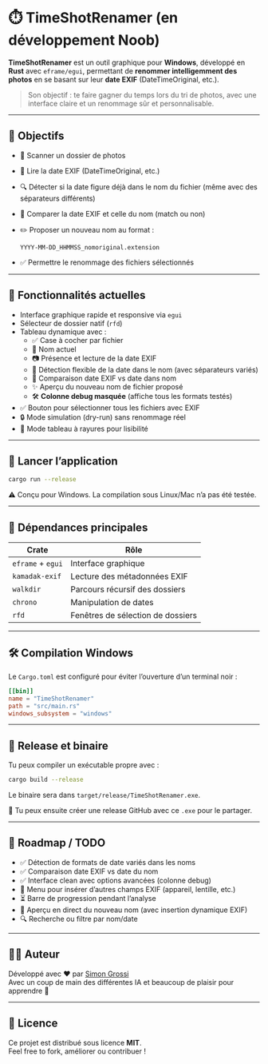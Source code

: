 # ⏱️ TimeShotRenamer (en développement Noob)

&#x20;&#x20;

**TimeShotRenamer** est un outil graphique pour **Windows**, développé en **Rust** avec `eframe/egui`, permettant de **renommer intelligemment des photos** en se basant sur leur **date EXIF** (DateTimeOriginal, etc.).

> Son objectif : te faire gagner du temps lors du tri de photos, avec une interface claire et un renommage sûr et personnalisable.

---

## 🌟 Objectifs

- 📂 Scanner un dossier de photos

- 📸 Lire la date EXIF (DateTimeOriginal, etc.)

- 🔍 Détecter si la date figure déjà dans le nom du fichier (même avec des séparateurs différents)

- 🧠 Comparer la date EXIF et celle du nom (match ou non)

- ✏️ Proposer un nouveau nom au format :

  ```
  YYYY-MM-DD_HHMMSS_nomoriginal.extension
  ```

- ✅ Permettre le renommage des fichiers sélectionnés

---

## 🧰 Fonctionnalités actuelles

- Interface graphique rapide et responsive via `egui`
- Sélecteur de dossier natif (`rfd`)
- Tableau dynamique avec :
  - ✅ Case à cocher par fichier
  - 📄 Nom actuel
  - 📷 Présence et lecture de la date EXIF
  - 🔎 Détection flexible de la date dans le nom (avec séparateurs variés)
  - 🔁 Comparaison date EXIF vs date dans nom
  - ✨ Aperçu du nouveau nom de fichier proposé
  - 🛠️ **Colonne debug masquée** (affiche tous les formats testés)
- ✅ Bouton pour sélectionner tous les fichiers avec EXIF
- 🔒 Mode simulation (dry-run) sans renommage réel
- 🧹 Mode tableau à rayures pour lisibilité

---

## 🚀 Lancer l’application

```bash
cargo run --release
```

⚠️ Conçu pour Windows. La compilation sous Linux/Mac n’a pas été testée.

---

## 🔧 Dépendances principales

| Crate             | Rôle                              |
| ----------------- | --------------------------------- |
| `eframe` + `egui` | Interface graphique               |
| `kamadak-exif`    | Lecture des métadonnées EXIF      |
| `walkdir`         | Parcours récursif des dossiers    |
| `chrono`          | Manipulation de dates             |
| `rfd`             | Fenêtres de sélection de dossiers |

---

## 🛠️ Compilation Windows

Le `Cargo.toml` est configuré pour éviter l’ouverture d’un terminal noir :

```toml
[[bin]]
name = "TimeShotRenamer"
path = "src/main.rs"
windows_subsystem = "windows"
```

---

## 📆 Release et binaire

Tu peux compiler un exécutable propre avec :

```bash
cargo build --release
```

Le binaire sera dans `target/release/TimeShotRenamer.exe`.

📝 Tu peux ensuite créer une release GitHub avec ce `.exe` pour le partager.

---

## 📌 Roadmap / TODO

- ✅ Détection de formats de date variés dans les noms
- ✅ Comparaison date EXIF vs date du nom
- ✅ Interface clean avec options avancées (colonne debug)
- 🔄 Menu pour insérer d’autres champs EXIF (appareil, lentille, etc.)
- ⏳ Barre de progression pendant l’analyse
- 🧪 Aperçu en direct du nouveau nom (avec insertion dynamique EXIF)
- 🔍 Recherche ou filtre par nom/date

---

## 👨‍💼 Auteur

Développé avec ❤️ par [Simon Grossi](https://github.com/simongrossi)\
Avec un coup de main des différentes IA et beaucoup de plaisir pour apprendre 🧰

---

## 🪪 Licence

Ce projet est distribué sous licence **MIT**.\
Feel free to fork, améliorer ou contribuer !

